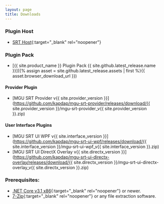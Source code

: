```yaml
---
layout: page
title: Downloads
---
```

### Plugin Host

* [SRT Host](https://www.neonblu.com/SRT/){:target="_blank" rel="noopener"}

### Plugin Pack

* [{{ site.product_name }} Plugin Pack {{ site.github.latest_release.name }}]({% assign asset = site.github.latest_release.assets | first %}{{ asset.browser_download_url }})

#### Provider Plugin

* [MGU SRT Provider v{{ site.provider_version }}](https://github.com/kapdap/mgu-srt-provider/releases/download/{{ site.provider_version }}/mgu-srt-provider_v{{ site.provider_version }}.zip)

#### User Interface Plugins

* [MGU SRT UI WPF v{{ site.interface_version }}](https://github.com/kapdap/mgu-srt-ui-wpf/releases/download/{{ site.interface_version }}/mgu-srt-ui-wpf_v{{ site.interface_version }}.zip)
* [MGU SRT UI DirectX Overlay v{{ site.directx_version }}](https://github.com/kapdap/mgu-srt-ui-directx-overlay/releases/download/{{ site.directx_version }}/mgu-srt-ui-directx-overlay_v{{ site.directx_version }}.zip)

### Prerequisites:

* [.NET Core v3.1 x86](https://dotnet.microsoft.com/download/dotnet-core/current/runtime){:target="_blank" rel="noopener"} or newer.
* [7-Zip](https://www.7-zip.org/){:target="_blank" rel="noopener"} or any file extraction software.
